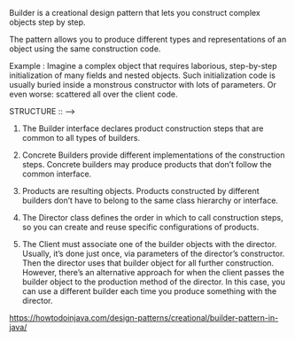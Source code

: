 Builder is a creational design pattern that lets you construct complex objects step by step.

The pattern allows you to produce different types and representations of an object using the same construction code.


Example : Imagine a complex object that requires laborious, step-by-step initialization of many fields and nested objects. Such initialization code is usually buried inside a monstrous constructor with lots of parameters. Or even worse: scattered all over the client code.



STRUCTURE :: --> 
1. The Builder interface declares product construction steps that are common to all types of builders.

2. Concrete Builders provide different implementations of the construction steps. Concrete builders may produce products that don’t follow the common interface.

3. Products are resulting objects. Products constructed by different builders don’t have to belong to the same class hierarchy or interface.

4. The Director class defines the order in which to call construction steps, so you can create and reuse specific configurations of products.

5. The Client must associate one of the builder objects with the director. Usually, it’s done just once, via parameters of the director’s constructor. Then the director uses that builder object for all further construction. However, there’s an alternative approach for when the client passes the builder object to the production method of the director. In this case, you can use a different builder each time you produce something with the director.



https://howtodoinjava.com/design-patterns/creational/builder-pattern-in-java/


